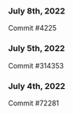 ### July 8th, 2022

Commit #4225

### July 5th, 2022

Commit #314353


### July 4th, 2022

Commit #72281
